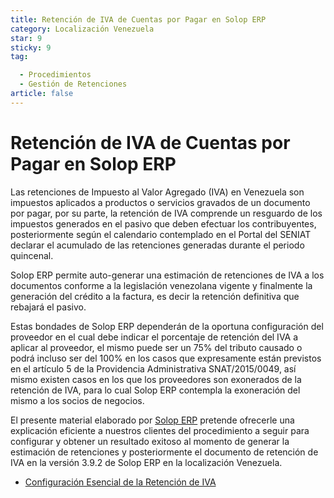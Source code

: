 ```yaml
---
title: Retención de IVA de Cuentas por Pagar en Solop ERP
category: Localización Venezuela
star: 9
sticky: 9
tag:

  - Procedimientos
  - Gestión de Retenciones
article: false
---
```


**Retención de IVA de Cuentas por Pagar en Solop ERP**
======================================================

Las retenciones de Impuesto al Valor Agregado (IVA) en Venezuela son impuestos aplicados a productos o servicios gravados de un documento por pagar, por su parte, la retención de IVA comprende un resguardo de los impuestos generados en el pasivo que deben efectuar los contribuyentes, posteriormente según el calendario contemplado en el Portal del SENIAT declarar el acumulado de las retenciones generadas durante el periodo quincenal.

Solop ERP permite auto-generar una estimación de retenciones de IVA a los documentos conforme a la legislación venezolana vigente y finalmente la generación del crédito a la factura, es decir la retención definitiva que rebajará el pasivo.

Estas bondades de Solop ERP dependerán de la oportuna configuración del proveedor en el cual debe indicar el porcentaje de retención del IVA a aplicar al proveedor, el mismo puede ser un 75% del tributo causado o podrá incluso ser del 100% en los casos que expresamente están previstos en el artículo 5 de la Providencia Administrativa SNAT/2015/0049, así mismo existen casos en los que los proveedores son exonerados de la retención de IVA, para lo cual Solop ERP contempla la exoneración del mismo a los socios de negocios.

El presente material elaborado por [Solop ERP](https://solopsoftware.com/) pretende ofrecerle una explicación eficiente a nuestros clientes del procedimiento a seguir para configurar y obtener un resultado exitoso al momento de generar la estimación de retenciones y posteriormente el documento de retención de IVA en la versión 3.9.2 de Solop ERP en la localización Venezuela.

- [Configuración Esencial de la Retención de IVA](withholding-iva)
